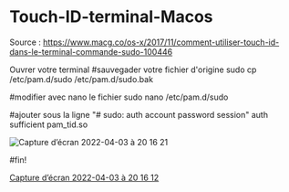 # Touch-ID-terminal-Macos

Source : https://www.macg.co/os-x/2017/11/comment-utiliser-touch-id-dans-le-terminal-commande-sudo-100446

Ouvrer votre terminal
#sauvegader votre fichier d'origine
sudo cp /etc/pam.d/sudo /etc/pam.d/sudo.bak

#modifier avec nano le fichier
sudo nano /etc/pam.d/sudo

#ajouter sous la ligne "# sudo: auth account password session"
auth       sufficient     pam_tid.so

![Capture d’écran 2022-04-03 à 20 16 21](https://user-images.githubusercontent.com/42283374/161442236-9158751d-b12c-4f7b-86cd-7fca5bc7ff81.png)

#fin!

[Capture d’écran 2022-04-03 à 20 16 12](https://user-images.githubusercontent.com/42283374/161442228-4a8bdd6e-53ce-45b0-9266-4945164b25bb.png)



